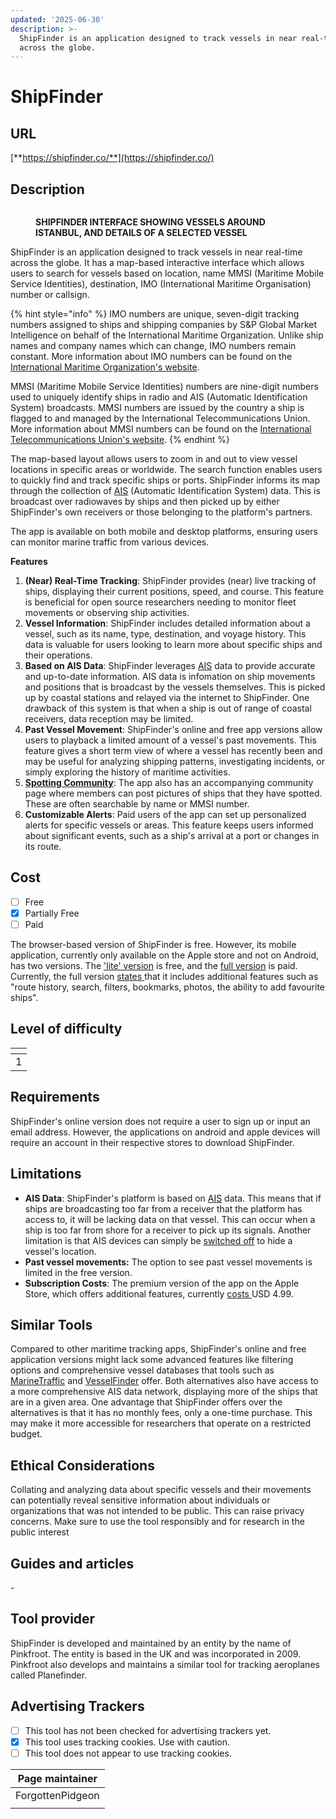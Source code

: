 ```yaml
---
updated: '2025-06-30'
description: >-
  ShipFinder is an application designed to track vessels in near real-time
  across the globe.
---
```


# ShipFinder

## URL

[**https://shipfinder.co/**](https://shipfinder.co/)

## Description

<figure><img src=".gitbook/assets/shipfinderinterface.JPG" alt=""><figcaption><p><strong>SHIPFINDER INTERFACE SHOWING VESSELS AROUND ISTANBUL, AND DETAILS OF A SELECTED VESSEL</strong></p></figcaption></figure>

ShipFinder is an application designed to track vessels in near real-time across the globe. It has a map-based interactive interface which allows users to search for vessels based on location, name MMSI (Maritime Mobile Service Identities), destination, IMO (International Maritime Organisation) number or callsign.&#x20;

{% hint style="info" %}
IMO numbers are unique, seven-digit tracking numbers assigned to ships and shipping companies by S\&P Global Market Intelligence on behalf of the International Maritime Organization. Unlike ship names and company names which can change, IMO numbers remain constant. More information about IMO numbers can be found on the [International Maritime Organization's website](https://www.imo.org/en/OurWork/IIIS/Pages/IMO-Identification-Number-Schemes.aspx).

MMSI (Maritime Mobile Service Identities) numbers are nine-digit numbers used to uniquely identify ships in radio and AIS (Automatic Identification System) broadcasts. MMSI numbers are issued by the country a ship is flagged to and managed by the International Telecommunications Union. More information about MMSI numbers can be found on the [International Telecommunications Union's website](https://www.itu.int/en/ITU-R/terrestrial/Pages/by-categories-faq.aspx?categorizedby=17).
{% endhint %}

The map-based layout allows users to zoom in and out to view vessel locations in specific areas or worldwide. The search function enables users to quickly find and track specific ships or ports. ShipFinder informs its map through the collection of [AIS](https://shipping.nato.int/nsc/operations/news/2021/ais-automatic-identification-system-overview) (Automatic Identification System) data. This is broadcast over radiowaves by ships and then picked up by either ShipFinder's own receivers or those belonging to the platform's partners.

The app is available on both mobile and desktop platforms, ensuring users can monitor marine traffic from various devices.

**Features**

1. **(Near) Real-Time Tracking**: ShipFinder provides (near) live tracking of ships, displaying their current positions, speed, and course. This feature is beneficial for open source researchers needing to monitor fleet movements or observing ship activities.
2. **Vessel Information**: ShipFinder includes detailed information about a vessel, such as its name, type, destination, and voyage history. This data is valuable for users looking to learn more about specific ships and their operations.
3. **Based on AIS Data**: ShipFinder leverages [AIS](https://shipping.nato.int/nsc/operations/news/2021/ais-automatic-identification-system-overview) data to provide accurate and up-to-date information. AIS data is infomation on ship movements and positions that is broadcast by the vessels themselves. This is picked up by coastal stations and relayed via the internet to ShipFinder. One drawback of this system is that when a ship is out of range of coastal receivers, data reception may be limited.
4. **Past Vessel Movement**: ShipFinder's online and free app versions allow users to playback a limited amount of a vessel's past movements. This feature gives a short term view of where a vessel has recently been and may be useful for analyzing shipping patterns, investigating incidents, or simply exploring the history of maritime activities.
5. [**Spotting Community**](https://my.pinkfroot.com/): The app also has an accompanying community page where members can post pictures of ships that they have spotted. These are often searchable by name or MMSI number.
6. **Customizable Alerts**: Paid users of the app can set up personalized alerts for specific vessels or areas. This feature keeps users informed about significant events, such as a ship's arrival at a port or changes in its route.

## Cost

* [ ] Free
* [x] Partially Free
* [ ] Paid

The browser-based version of ShipFinder is free. However, its mobile application, currently only available on the Apple store and not on Android, has two versions. The ['lite' version](https://apps.apple.com/gb/app/ship-finder-lite/id324177409) is free, and the [full version](https://apps.apple.com/gb/app/ship-finder/id363360636) is paid. Currently, the full version [states ](https://apps.apple.com/gb/app/ship-finder/id363360636)that it includes additional features such as "route history, search, filters, bookmarks, photos, the ability to add favourite ships".

## Level of difficulty

<table><thead><tr><th data-type="rating" data-max="5"></th></tr></thead><tbody><tr><td>1</td></tr></tbody></table>

## Requirements

ShipFinder's online version does not require a user to sign up or input an email address. However, the applications on android and apple devices will require an account in their respective stores to download ShipFinder.

## Limitations

* **AIS Data**: ShipFinder's platform is based on [AIS](https://app.gitbook.com/o/WQpOq5ZFue4N6m65QCJq/s/y4PuseOaDGmxp1otYeL9/) data. This means that if ships are broadcasting too far from a receiver that the platform has access to, it will be lacking data on that vessel. This can occur when a ship is too far from shore for a receiver to pick up its signals. Another limitation is that AIS devices can simply be [switched off](https://globalfishingwatch.org/article/hotspots-of-unseen-fishing-vessels-qa/) to hide a vessel's location.
* **Past vessel movements:** The option to see past vessel movements is limited in the free version.
* **Subscription Costs**: The premium version of the app on the Apple Store, which offers additional features, currently [costs ](https://apps.apple.com/us/developer/pinkfroot-limited/id319726822)USD 4.99.

## Similar Tools

Compared to other maritime tracking apps, ShipFinder's online and free application versions might lack some advanced features like filtering options and comprehensive vessel databases that tools such as [MarineTraffic](https://bellingcat.gitbook.io/toolkit/more/all-tools/marinetraffic) and [VesselFinder](https://bellingcat.gitbook.io/toolkit/more/all-tools/vesselfinder) offer. Both alternatives also have access to a more comprehensive AIS data network, displaying more of the ships that are in a given area. One advantage that ShipFinder offers over the alternatives is that it has no monthly fees, only a one-time purchase. This may make it more accessible for researchers that operate on a restricted budget.

## Ethical Considerations

Collating and analyzing data about specific vessels and their movements can potentially reveal sensitive information about individuals or organizations that was not intended to be public. This can raise privacy concerns. Make sure to use the tool responsibly and for research in the public interest

## Guides and articles

\-

## Tool provider

ShipFinder is developed and maintained by an entity by the name of Pinkfroot. The entity is based in the UK and was incorporated in 2009. Pinkfroot also develops and maintains a similar tool for tracking aeroplanes called Planefinder.

## Advertising Trackers

* [ ] This tool has not been checked for advertising trackers yet.
* [x] This tool uses tracking cookies. Use with caution.
* [ ] This tool does not appear to use tracking cookies.

| Page maintainer  |
| ---------------- |
| ForgottenPidgeon |
|                  |
